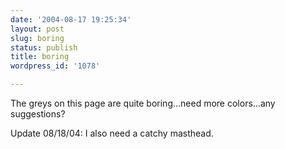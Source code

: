 ```yaml
---
date: '2004-08-17 19:25:34'
layout: post
slug: boring
status: publish
title: boring
wordpress_id: '1078'

---
```


The greys on this page are quite boring…need more colors…any suggestions?




Update 08/18/04: I also need a catchy masthead.
